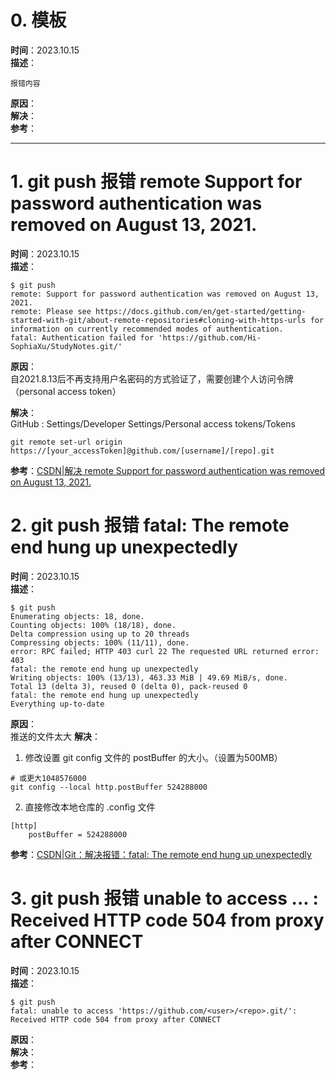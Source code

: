 # 0. 模板

**时间**：2023.10.15  
**描述**：  
```
报错内容
```
**原因**：   
**解决**：  
**参考**：

----------

# 1. git push 报错 remote Support for password authentication was removed on August 13, 2021.
**时间**：2023.10.15  
**描述**：  

```
$ git push
remote: Support for password authentication was removed on August 13, 2021.
remote: Please see https://docs.github.com/en/get-started/getting-started-with-git/about-remote-repositories#cloning-with-https-urls for information on currently recommended modes of authentication.
fatal: Authentication failed for 'https://github.com/Hi-SophiaXu/StudyNotes.git/'
```
**原因**：  
自2021.8.13后不再支持用户名密码的方式验证了，需要创建个人访问令牌（personal access token）  

**解决**：  
GitHub : Settings/Developer Settings/Personal access tokens/Tokens
```
git remote set-url origin https://[your_accessToken]@github.com/[username]/[repo].git
```
**参考**：[CSDN|解决 remote Support for password authentication was removed on August 13, 2021.](https://blog.csdn.net/qq_50840738/article/details/125087816?ops_request_misc=%257B%2522request%255Fid%2522%253A%2522169734424516777224493825%2522%252C%2522scm%2522%253A%252220140713.130102334..%2522%257D&request_id=169734424516777224493825&biz_id=0&utm_medium=distribute.pc_search_result.none-task-blog-2~all~top_positive~default-1-125087816-null-null.142^v96^pc_search_result_base8&utm_term=remote%3A%20Support%20for%20password%20authentication%20was%20removed%20on%20August%2013%2C%202021.&spm=1018.2226.3001.4187)

# 2. git push 报错 fatal: The remote end hung up unexpectedly
**时间**：2023.10.15  
**描述**：
```
$ git push
Enumerating objects: 18, done.
Counting objects: 100% (18/18), done.
Delta compression using up to 20 threads
Compressing objects: 100% (11/11), done.
error: RPC failed; HTTP 403 curl 22 The requested URL returned error: 403
fatal: the remote end hung up unexpectedly
Writing objects: 100% (13/13), 463.33 MiB | 49.69 MiB/s, done.
Total 13 (delta 3), reused 0 (delta 0), pack-reused 0
fatal: the remote end hung up unexpectedly
Everything up-to-date
```
**原因**：  
推送的文件太大
**解决**：  
1. 修改设置 git config 文件的 postBuffer 的大小。（设置为500MB）  
```
# 或更大1048576000
git config --local http.postBuffer 524288000
```
2. 直接修改本地仓库的 .config 文件
```
[http]
	postBuffer = 524288000
```
**参考**：[CSDN|Git：解决报错：fatal: The remote end hung up unexpectedly](https://blog.csdn.net/u013250071/article/details/81203900?ops_request_misc=%257B%2522request%255Fid%2522%253A%2522169736148016800182170359%2522%252C%2522scm%2522%253A%252220140713.130102334..%2522%257D&request_id=169736148016800182170359&biz_id=0&utm_medium=distribute.pc_search_result.none-task-blog-2~all~top_positive~default-1-81203900-null-null.142^v96^pc_search_result_base8&utm_term=fatal%3A%20the%20remote%20end%20hung%20up%20unexpectedly&spm=1018.2226.3001.4187)

# 3. git push 报错 unable to access ... : Received HTTP code 504 from proxy after CONNECT

**时间**：2023.10.15  
**描述**：  
```
$ git push
fatal: unable to access 'https://github.com/<user>/<repo>.git/': Received HTTP code 504 from proxy after CONNECT
```
**原因**：   
**解决**：  
**参考**：